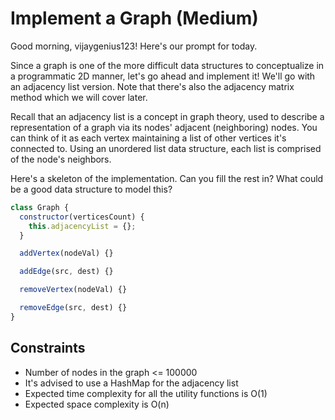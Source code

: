# Implement a Graph (Medium)
Good morning, vijaygenius123! Here's our prompt for today.

Since a graph is one of the more difficult data structures to conceptualize in a programmatic 2D manner, let's go ahead and implement it! We'll go with an adjacency list version. Note that there's also the adjacency matrix method which we will cover later.


Recall that an adjacency list is a concept in graph theory, used to describe a representation of a graph via its nodes' adjacent (neighboring) nodes. You can think of it as each vertex maintaining a list of other vertices it's connected to. Using an unordered list data structure, each list is comprised of the node's neighbors.

Here's a skeleton of the implementation. Can you fill the rest in? What could be a good data structure to model this?

```js
class Graph {
  constructor(verticesCount) {
    this.adjacencyList = {};
  }

  addVertex(nodeVal) {}

  addEdge(src, dest) {}

  removeVertex(nodeVal) {}

  removeEdge(src, dest) {}
}
```
## Constraints
- Number of nodes in the graph <= 100000
- It's advised to use a HashMap for the adjacency list
- Expected time complexity for all the utility functions is O(1)
- Expected space complexity is O(n)
